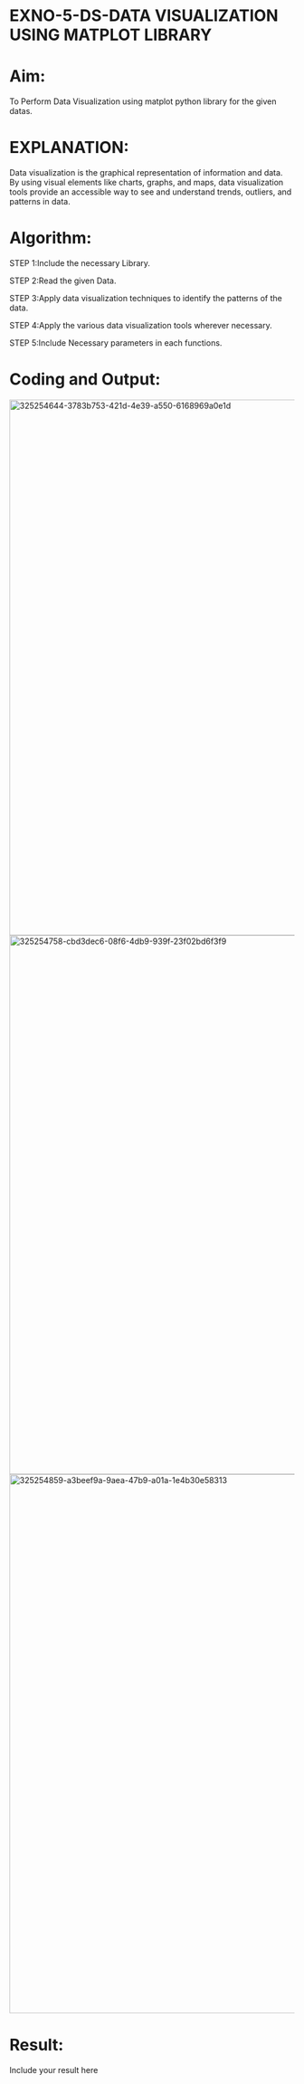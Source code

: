 # EXNO-5-DS-DATA VISUALIZATION USING MATPLOT LIBRARY

# Aim:
  To Perform Data Visualization using matplot python library for the given datas.

# EXPLANATION:
Data visualization is the graphical representation of information and data. By using visual elements like charts, graphs, and maps, data visualization tools provide an accessible way to see and understand trends, outliers, and patterns in data.

# Algorithm:
STEP 1:Include the necessary Library.

STEP 2:Read the given Data.

STEP 3:Apply data visualization techniques to identify the patterns of the data.

STEP 4:Apply the various data visualization tools wherever necessary.

STEP 5:Include Necessary parameters in each functions.

# Coding and Output:
 <img width="947" alt="325254644-3783b753-421d-4e39-a550-6168969a0e1d" src="https://github.com/KesavDeepak/EXNO-5-DS/assets/139336019/798be375-5bfd-47ea-8910-8494b2a26798">
<img width="953" alt="325254758-cbd3dec6-08f6-4db9-939f-23f02bd6f3f9" src="https://github.com/KesavDeepak/EXNO-5-DS/assets/139336019/cfac0d4a-dd15-4891-b490-952cb26384e0">
<img width="953" alt="325254859-a3beef9a-9aea-47b9-a01a-1e4b30e58313" src="https://github.com/KesavDeepak/EXNO-5-DS/assets/139336019/3bfe84d4-2540-4837-ba3d-0652c46a2f80">


# Result:
 Include your result here
